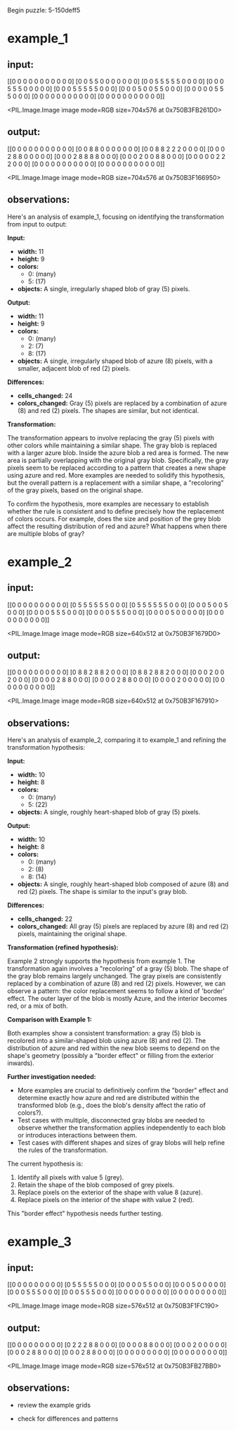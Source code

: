 Begin puzzle: 5-150deff5


# example_1

## input:

[[0 0 0 0 0 0 0 0 0 0 0]
 [0 0 5 5 0 0 0 0 0 0 0]
 [0 0 5 5 5 5 5 0 0 0 0]
 [0 0 0 5 5 5 0 0 0 0 0]
 [0 0 0 5 5 5 5 5 0 0 0]
 [0 0 0 5 0 0 5 5 0 0 0]
 [0 0 0 0 0 5 5 5 0 0 0]
 [0 0 0 0 0 0 0 0 0 0 0]
 [0 0 0 0 0 0 0 0 0 0 0]]


<PIL.Image.Image image mode=RGB size=704x576 at 0x750B3FB261D0>


## output:

[[0 0 0 0 0 0 0 0 0 0 0]
 [0 0 8 8 0 0 0 0 0 0 0]
 [0 0 8 8 2 2 2 0 0 0 0]
 [0 0 0 2 8 8 0 0 0 0 0]
 [0 0 0 2 8 8 8 8 0 0 0]
 [0 0 0 2 0 0 8 8 0 0 0]
 [0 0 0 0 0 2 2 2 0 0 0]
 [0 0 0 0 0 0 0 0 0 0 0]
 [0 0 0 0 0 0 0 0 0 0 0]]


<PIL.Image.Image image mode=RGB size=704x576 at 0x750B3F166950>


## observations:

Here's an analysis of example_1, focusing on identifying the transformation from input to output:

**Input:**

*   **width:** 11
*   **height:** 9
*   **colors:** 
    *   0: (many)
    *   5: (17)
*   **objects:** A single, irregularly shaped blob of gray (5) pixels.


**Output:**

*   **width:** 11
*   **height:** 9
*   **colors:**
    *   0: (many)
    *   2: (7)
    *   8: (17)
*   **objects:** A single, irregularly shaped blob of azure (8) pixels, with a smaller, adjacent blob of red (2) pixels.


**Differences:**

*   **cells_changed:** 24
*   **colors_changed:** Gray (5) pixels are replaced by a combination of azure (8) and red (2) pixels.  The shapes are similar, but not identical.


**Transformation:**

The transformation appears to involve replacing the gray (5) pixels with other colors while maintaining a similar shape.  The gray blob is replaced with a larger azure blob. Inside the azure blob a red area is formed. The new area is partially overlapping with the original gray blob. Specifically,  the gray pixels seem to be replaced according to a pattern that creates a new shape using azure and red.  More examples are needed to solidify this hypothesis, but the overall pattern is a replacement with a similar shape,  a "recoloring" of the gray pixels, based on the original shape.

To confirm the hypothesis, more examples are necessary to establish whether the rule is consistent and to define precisely how the replacement of colors occurs.  For example, does the size and position of the grey blob affect the resulting distribution of red and azure? What happens when there are multiple blobs of gray?


# example_2

## input:

[[0 0 0 0 0 0 0 0 0 0]
 [0 5 5 5 5 5 5 0 0 0]
 [0 5 5 5 5 5 5 0 0 0]
 [0 0 0 5 0 0 5 0 0 0]
 [0 0 0 0 5 5 5 0 0 0]
 [0 0 0 0 5 5 5 0 0 0]
 [0 0 0 0 5 0 0 0 0 0]
 [0 0 0 0 0 0 0 0 0 0]]


<PIL.Image.Image image mode=RGB size=640x512 at 0x750B3F1679D0>


## output:

[[0 0 0 0 0 0 0 0 0 0]
 [0 8 8 2 8 8 2 0 0 0]
 [0 8 8 2 8 8 2 0 0 0]
 [0 0 0 2 0 0 2 0 0 0]
 [0 0 0 0 2 8 8 0 0 0]
 [0 0 0 0 2 8 8 0 0 0]
 [0 0 0 0 2 0 0 0 0 0]
 [0 0 0 0 0 0 0 0 0 0]]


<PIL.Image.Image image mode=RGB size=640x512 at 0x750B3F167910>


## observations:

Here's an analysis of example_2, comparing it to example_1 and refining the transformation hypothesis:

**Input:**

*   **width:** 10
*   **height:** 8
*   **colors:**
    *   0: (many)
    *   5: (22)
*   **objects:** A single, roughly heart-shaped blob of gray (5) pixels.


**Output:**

*   **width:** 10
*   **height:** 8
*   **colors:**
    *   0: (many)
    *   2: (8)
    *   8: (14)
*   **objects:**  A single, roughly heart-shaped blob composed of azure (8) and red (2) pixels.  The shape is similar to the input's gray blob.


**Differences:**

*   **cells_changed:** 22
*   **colors_changed:** All gray (5) pixels are replaced by azure (8) and red (2) pixels, maintaining the original shape.


**Transformation (refined hypothesis):**

Example 2 strongly supports the hypothesis from example 1.  The transformation again involves a "recoloring" of a gray (5) blob.  The shape of the gray blob remains largely unchanged.  The gray pixels are consistently replaced by a combination of azure (8) and red (2) pixels.  However, we can observe a pattern: the color replacement seems to follow a kind of 'border' effect.  The outer layer of the blob is mostly Azure, and the interior becomes red, or a mix of both.

**Comparison with Example 1:**

Both examples show a consistent transformation:  a gray (5) blob is recolored into a similar-shaped blob using azure (8) and red (2).  The distribution of azure and red within the new blob seems to depend on the shape's geometry (possibly a "border effect" or filling from the exterior inwards).

**Further investigation needed:**

*   More examples are crucial to definitively confirm the "border" effect and determine exactly how azure and red are distributed within the transformed blob (e.g., does the blob's density affect the ratio of colors?).
*   Test cases with multiple, disconnected gray blobs are needed to observe whether the transformation applies independently to each blob or introduces interactions between them.
*   Test cases with different shapes and sizes of gray blobs will help refine the rules of the transformation.

The current hypothesis is:

1.  Identify all pixels with value 5 (grey).
2.  Retain the shape of the blob composed of grey pixels.
3.  Replace pixels on the exterior of the shape with value 8 (azure).
4.  Replace pixels on the interior of the shape with value 2 (red).

This "border effect" hypothesis needs further testing.


# example_3

## input:

[[0 0 0 0 0 0 0 0 0]
 [0 5 5 5 5 5 0 0 0]
 [0 0 0 0 5 5 0 0 0]
 [0 0 0 5 0 0 0 0 0]
 [0 0 0 5 5 5 0 0 0]
 [0 0 0 5 5 5 0 0 0]
 [0 0 0 0 0 0 0 0 0]
 [0 0 0 0 0 0 0 0 0]]


<PIL.Image.Image image mode=RGB size=576x512 at 0x750B3F1FC190>


## output:

[[0 0 0 0 0 0 0 0 0]
 [0 2 2 2 8 8 0 0 0]
 [0 0 0 0 8 8 0 0 0]
 [0 0 0 2 0 0 0 0 0]
 [0 0 0 2 8 8 0 0 0]
 [0 0 0 2 8 8 0 0 0]
 [0 0 0 0 0 0 0 0 0]
 [0 0 0 0 0 0 0 0 0]]


<PIL.Image.Image image mode=RGB size=576x512 at 0x750B3FB27BB0>


## observations:

- review the example grids

- check for differences and patterns

